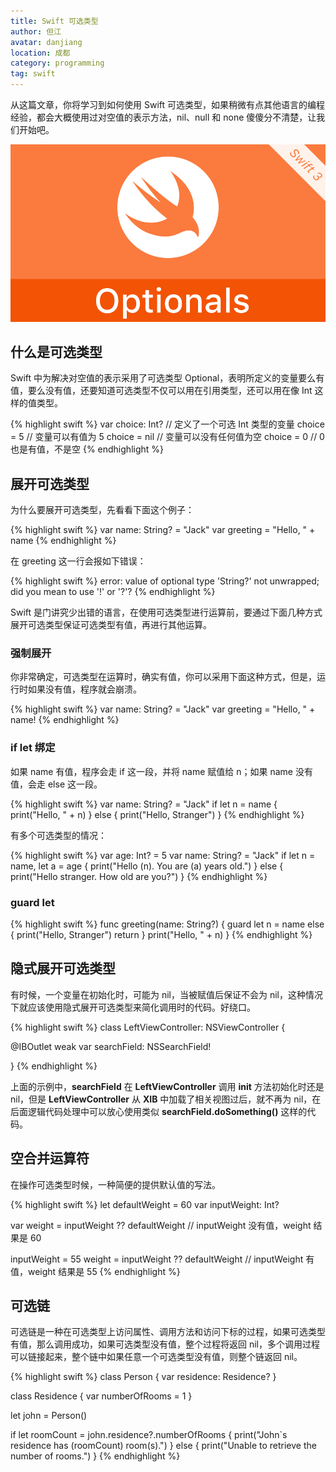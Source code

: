 ```yaml
---
title: Swift 可选类型
author: 但江
avatar: danjiang
location: 成都
category: programming
tag: swift
---
```


从这篇文章，你将学习到如何使用 Swift 可选类型，如果稍微有点其他语言的编程经验，都会大概使用过对空值的表示方法，nil、null 和 none 傻傻分不清楚，让我们开始吧。

![Swift Optionals](/images/swift-optionals.jpg)

## 什么是可选类型

Swift 中为解决对空值的表示采用了可选类型 Optional，表明所定义的变量要么有值，要么没有值，还要知道可选类型不仅可以用在引用类型，还可以用在像 Int 这样的值类型。

{% highlight swift %}
var choice: Int? // 定义了一个可选 Int 类型的变量
choice = 5 // 变量可以有值为 5
choice = nil // 变量可以没有任何值为空
choice = 0 // 0 也是有值，不是空
{% endhighlight %}

## 展开可选类型

为什么要展开可选类型，先看看下面这个例子：

{% highlight swift %}
var name: String? = "Jack"
var greeting = "Hello, " + name
{% endhighlight %}

在 greeting 这一行会报如下错误：

{% highlight swift %}
error: value of optional type 'String?' not unwrapped; did you mean to use '!' or '?'?
{% endhighlight %}

Swift 是门讲究少出错的语言，在使用可选类型进行运算前，要通过下面几种方式展开可选类型保证可选类型有值，再进行其他运算。

### 强制展开

你非常确定，可选类型在运算时，确实有值，你可以采用下面这种方式，但是，运行时如果没有值，程序就会崩溃。

{% highlight swift %}
var name: String? = "Jack"
var greeting = "Hello, " + name!
{% endhighlight %}

### if let 绑定

如果 name 有值，程序会走 if 这一段，并将 name 赋值给 n；如果 name 没有值，会走 else 这一段。

{% highlight swift %}
var name: String? = "Jack"
if let n = name {
  print("Hello, " + n)
} else {
  print("Hello, Stranger")
}
{% endhighlight %}

有多个可选类型的情况：

{% highlight swift %}
var age: Int? = 5
var name: String? = "Jack"
if let n = name, let a = age {
  print("Hello \(n). You are \(a) years old.")
} else {
  print("Hello stranger. How old are you?")
}
{% endhighlight %}

### guard let

{% highlight swift %}
func greeting(name: String?) {
  guard let n = name else {
    print("Hello, Stranger")
    return
  }
  print("Hello, " + n)
}
{% endhighlight %}

## 隐式展开可选类型

有时候，一个变量在初始化时，可能为 nil，当被赋值后保证不会为 nil，这种情况下就应该使用隐式展开可选类型来简化调用时的代码。好绕口。

{% highlight swift %}
class LeftViewController: NSViewController {

  @IBOutlet weak var searchField: NSSearchField!

}
{% endhighlight %}

上面的示例中，**searchField** 在 **LeftViewController** 调用 **init** 方法初始化时还是 nil，但是 **LeftViewController** 从 **XIB** 中加载了相关视图过后，就不再为 nil，在后面逻辑代码处理中可以放心使用类似 **searchField.doSomething()** 这样的代码。

## 空合并运算符

在操作可选类型时候，一种简便的提供默认值的写法。

{% highlight swift %}
let defaultWeight = 60
var inputWeight: Int?

var weight = inputWeight ?? defaultWeight
// inputWeight 没有值，weight 结果是 60

inputWeight = 55
weight = inputWeight ?? defaultWeight
// inputWeight 有值，weight 结果是 55
{% endhighlight %}

## 可选链

可选链是一种在可选类型上访问属性、调用方法和访问下标的过程，如果可选类型有值，那么调用成功，如果可选类型没有值，整个过程将返回 nil，多个调用过程可以链接起来，整个链中如果任意一个可选类型没有值，则整个链返回 nil。

{% highlight swift %}
class Person {
  var residence: Residence?
}

class Residence {
  var numberOfRooms = 1
}

let john = Person()

if let roomCount = john.residence?.numberOfRooms {
  print("John`s residence has \(roomCount) room(s).")
} else {
  print("Unable to retrieve the number of rooms.")
}
{% endhighlight %}
